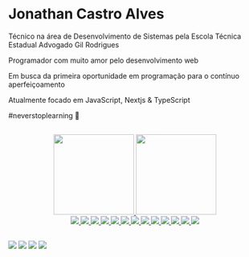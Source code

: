 # Jonathan Castro Alves

Técnico na área de Desenvolvimento de Sistemas pela Escola Técnica Estadual Advogado Gil Rodrigues

Programador com muito amor pelo desenvolvimento web

Em busca da primeira oportunidade em programação para o contínuo aperfeiçoamento

Atualmente focado em JavaScript, Nextjs & TypeScript

#neverstoplearning 🚀

##

<div align="center">
  <a href="https://github.com/johnncaastro">
  <img height="160em" src="https://github-readme-stats.vercel.app/api?username=johnncaastro&show_icons=true&theme=dracula&include_all_commits=true&count_private=true&hide=contribs,prs,issues,stars"/>
  <img height="160em" src="https://github-readme-stats.vercel.app/api/top-langs/?username=johnncaastro&layout=compact&langs_count=7&theme=dracula"/>
</div>
  
<div align="center">
  <a href="https://skillicons.dev" class="tech-icon" title="html5">
    <img src="https://skillicons.dev/icons?i=html" />
  </a>
  <a href="https://skillicons.dev" class="tech-icon" title="css3">
    <img src="https://skillicons.dev/icons?i=css" />
  </a>
  <a href="https://skillicons.dev" class="tech-icon" title="javascript">
    <img src="https://skillicons.dev/icons?i=js" />
  </a>
  <a href="https://skillicons.dev" class="tech-icon" title="sass">
    <img src="https://skillicons.dev/icons?i=sass" />
  </a>
  <a href="https://skillicons.dev" class="tech-icon" title="reactjs">
    <img src="https://skillicons.dev/icons?i=react" />
  </a>
  <a href="https://skillicons.dev" class="tech-icon" title="nextjs">
    <img src="https://skillicons.dev/icons?i=nextjs" />
  </a>
  <a href="https://skillicons.dev" class="tech-icon" title="typescript">
    <img src="https://skillicons.dev/icons?i=ts" />
  </a>
  <a href="https://skillicons.dev" class="tech-icon" title="tailwindcss">
    <img src="https://skillicons.dev/icons?i=tailwind" />
  </a>
  <a href="https://skillicons.dev" class="tech-icon" title="figma">
    <img src="https://skillicons.dev/icons?i=figma" />
  </a>
  <a href="https://skillicons.dev" class="tech-icon" title="git">
    <img src="https://skillicons.dev/icons?i=git" />
  </a>
  <a href="https://skillicons.dev" class="tech-icon" title="graphql">
    <img src="https://skillicons.dev/icons?i=graphql" />
  </a>
  <a href="https://skillicons.dev" class="tech-icon" title="apollo">
    <img src="https://skillicons.dev/icons?i=apollo" />
  </a>
  <a href="https://skillicons.dev" class="tech-icon" title="jest">
    <img src="https://skillicons.dev/icons?i=jest" />
  </a>
</div>
  
##
  
<div>
 <a href="https://discord.gg/715018684732801064" target="_blank"><img src="https://img.shields.io/badge/Discord-7289DA?style=for-the-badge&logo=discord&logoColor=white" target="_blank"></a> 
  <a href="mailto:jonathan.calves74@gmail.com"><img src="https://img.shields.io/badge/-Gmail-%23333?style=for-the-badge&logo=gmail&logoColor=white" target="_blank"></a>
  <a href="https://www.linkedin.com/in/jonathan-castro-alves/" target="_blank"><img src="https://img.shields.io/badge/-LinkedIn-%230077B5?style=for-the-badge&logo=linkedin&logoColor=white" target="_blank"></a>
  <a href="https://www.instagram.com/johncastro.dev/" target="_blank"><img src="https://img.shields.io/badge/Instagram-E4405F?style=for-the-badge&logo=instagram&logoColor=white" target="_blank"></a>
</div>
